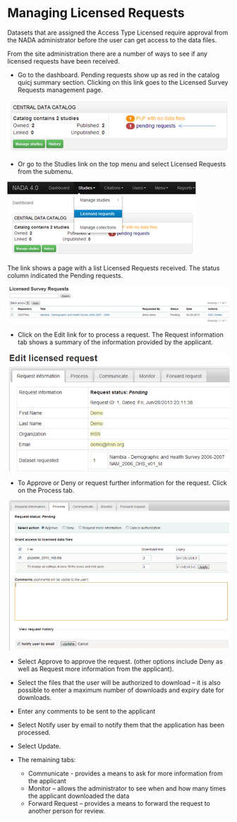 # Managing Licensed Requests

Datasets that are assigned the Access Type Licensed require approval from the NADA administrator before the user can get access to the data files.

From the site administration there are a number of ways to see if any licensed requests have been received.

*	Go to the dashboard. Pending requests show up as red in the catalog quicj summary section. Clicking on this link goes to the Licensed Survey Requests management page.

![](/images/pending-request.png)

*	Or go to the Studies link on the top menu and select Licensed Requests from the submenu.

![](/images/license-request.png)

The link shows a page with a list Licensed Requests received. The status column indicated the Pending requests.

![](/images/pending-request-status.png)
 
*	Click on the Edit link for to process a request.
The Request information tab shows a summary of the information provided by the applicant.

![](/images/edit-licensed-request.png) 

*	To Approve or Deny or request further information for the request. Click on the Process tab. 

![](/images/process-tab.png) 
 
*	Select Approve to approve the request. (other options include Deny as well as Request more information from the applicant).
*	Select the files that the user will be authorized to download – it is also possible to enter a maximum number of downloads and expiry date for downloads.
*	Enter any comments to be sent to the applicant
*	Select Notify user by email to notify them that the application has been processed.
*	Select Update.

* The remaining tabs: 
	-	Communicate - provides a means to ask for more information from the applicant
	-	Monitor – allows the administrator to see when and how many times the applicant downloaded the data
	-	Forward Request – provides a means to forward the request to another person for review.